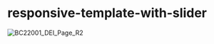 # responsive-template-with-slider
![BC22001_DEI_Page_R2](https://user-images.githubusercontent.com/34038070/194389627-6e9575da-236e-496a-94b4-450ad315ecdc.jpg)
